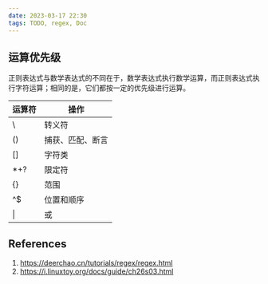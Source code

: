 ```yaml
---
date: 2023-03-17 22:30
tags: TODO, regex, Doc
---
```


## 运算优先级

正则表达式与数学表达式的不同在于，数学表达式执行数学运算，而正则表达式执行字符运算；相同的是，它们都按一定的优先级进行运算。

| 运算符 | 操作             |
| ------ | ---------------- |
| \      | 转义符           |
| ()     | 捕获、匹配、断言 |
| []     | 字符类           |
| \*+?   | 限定符           |
| {}     | 范围             |
| ^$     | 位置和顺序       |
| \|     | 或               |

## References

1. <https://deerchao.cn/tutorials/regex/regex.html>
2. <https://i.linuxtoy.org/docs/guide/ch26s03.html>
